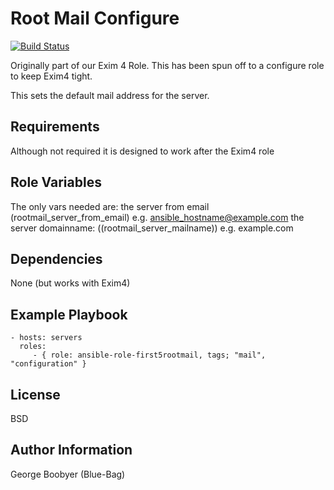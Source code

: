 Root Mail Configure
===================
[![Build Status](https://travis-ci.org/Blue-Bag/ansible-role-first5rootmail.svg?branch=master)](https://travis-ci.org/Blue-Bag/ansible-role-first5rootmail)

Originally part of our Exim 4 Role.
This has been spun off to a configure role to keep Exim4 tight.

This sets the default mail address for the server.

Requirements
------------

Although not required it is designed to work after the Exim4 role

Role Variables
--------------

The only vars needed are:
 the server from email (rootmail_server_from_email) e.g.  ansible_hostname@example.com
 the server domainname:  ((rootmail_server_mailname))  e.g. example.com

Dependencies
------------

None (but works with Exim4)

Example Playbook
----------------



    - hosts: servers
      roles:
         - { role: ansible-role-first5rootmail, tags; "mail", "configuration" }

License
-------

BSD

Author Information
------------------

George Boobyer (Blue-Bag)
